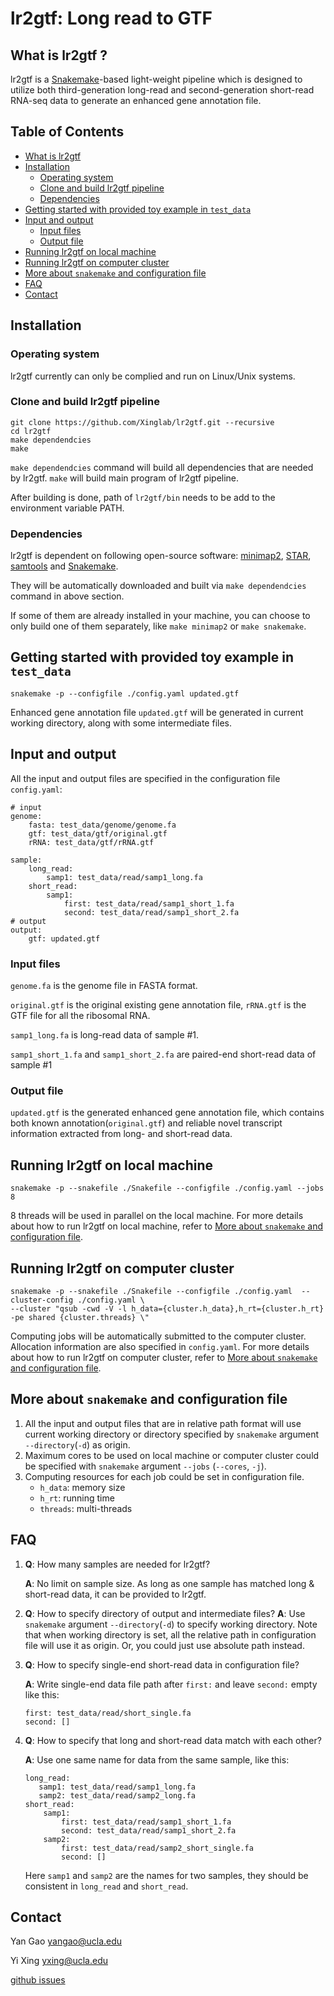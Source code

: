 # lr2gtf: Long read to GTF
## <a name="lr2gtf"></a>What is lr2gtf ?
lr2gtf is a [Snakemake](https://snakemake.readthedocs.io/en/stable/)-based light-weight pipeline which is designed to utilize both third-generation long-read and second-generation short-read RNA-seq data to generate an enhanced gene annotation file.


## Table of Contents

- [What is lr2gtf](#lr2gtf)
- [Installation](#install)
  - [Operating system](#os)
  - [Clone and build lr2gtf pipeline](#build)
  - [Dependencies](#depen)
- [Getting started with provided toy example in `test_data`](#start)
- [Input and output](#input_output)
  - [Input files](#input)
  - [Output file](#output)
- [Running lr2gtf on local machine](#local)
- [Running lr2gtf on computer cluster](#cluster)
- [More about `snakemake` and configuration file](#snakemake)
- [FAQ](#FAQ)
- [Contact](#contact)


## <a name="install"></a>Installation
### <a name="os"></a>Operating system
lr2gtf currently can only be complied and run on Linux/Unix systems.

### <a name="build"></a>Clone and build lr2gtf pipeline
```
git clone https://github.com/Xinglab/lr2gtf.git --recursive
cd lr2gtf
make dependendcies
make
```
`make dependendcies` command will build all dependencies that are needed by lr2gtf. `make` will build main program of lr2gtf pipeline.

After building is done, path of `lr2gtf/bin` needs to be add to the environment variable PATH.

### <a name="depen"></a>Dependencies 
lr2gtf is dependent on following open-source software: [minimap2](https://github.com/lh3/minimap2), [STAR](https://github.com/alexdobin/STAR), [samtools](https://github.com/samtools/samtools) and [Snakemake](https://snakemake.readthedocs.io/en/stable/).

They will be automatically downloaded and built via `make dependendcies` command in above section.

If some of them are already installed in your machine, you can choose to only build one of them separately, like `make minimap2` or `make snakemake`.


## <a name="start"></a>Getting started with provided toy example in `test_data`
```
snakemake -p --configfile ./config.yaml updated.gtf
``` 
Enhanced gene annotation file `updated.gtf` will be generated in current working directory, along with some intermediate files.

## <a name="input_output"></a>Input and output
All the input and output files are specified in the configuration file `config.yaml`: 
```
# input
genome:
    fasta: test_data/genome/genome.fa
    gtf: test_data/gtf/original.gtf
    rRNA: test_data/gtf/rRNA.gtf

sample:
    long_read:
        samp1: test_data/read/samp1_long.fa
    short_read:
        samp1:
            first: test_data/read/samp1_short_1.fa
            second: test_data/read/samp1_short_2.fa
# output
output:
    gtf: updated.gtf 
```

### <a name="input"></a>Input files
`genome.fa` is the genome file in FASTA format.

`original.gtf` is the original existing gene annotation file, `rRNA.gtf` is the GTF file for all the ribosomal RNA.

`samp1_long.fa` is long-read data of sample #1.
 
`samp1_short_1.fa` and `samp1_short_2.fa` are paired-end short-read data of sample #1 

### <a name="output"></a>Output file
`updated.gtf` is the generated enhanced gene annotation file, which contains both known annotation(`original.gtf`) and reliable novel transcript information extracted from long- and short-read data.


## <a name="local"></a>Running lr2gtf on local machine
`snakemake -p --snakefile ./Snakefile --configfile ./config.yaml --jobs 8`

8 threads will be used in parallel on the local machine. For more details about how to run lr2gtf on local machine, refer to [More about `snakemake` and configuration file](#snakemake).

 
## <a name="cluster"></a>Running lr2gtf on computer cluster
```
snakemake -p --snakefile ./Snakefile --configfile ./config.yaml  --cluster-config ./config.yaml \
--cluster "qsub -cwd -V -l h_data={cluster.h_data},h_rt={cluster.h_rt} -pe shared {cluster.threads} \"
```
Computing jobs will be automatically submitted to the computer cluster. Allocation information are also specified in `config.yaml`. For more details about how to run lr2gtf on computer cluster, refer to [More about `snakemake` and configuration file](#snakemake).   

## <a name="snakemake"></a>More about `snakemake` and configuration file
1. All the input and output files that are in relative path format will use current working directory or directory specified by `snakemake` argument `--directory`(`-d`) as origin.
2. Maximum cores to be used on local machine or computer cluster could be specified with `snakemake` argument `--jobs` (`--cores`, `-j`).
3. Computing resources for each job could be set in configuration file. 
    * `h_data`: memory size
    * `h_rt`: running time
    * `threads`: multi-threads

## <a name="FAQ"></a>FAQ

1. **Q**: How many samples are needed for lr2gtf?

   **A**: No limit on sample size. As long as one sample has matched long & short-read data, it can be provided to lr2gtf.

2. **Q**: How to specify directory of output and intermediate files?
   **A**: Use `snakemake` argument `--directory`(`-d`) to specify working directory. Note that when working directory is set, all the relative path in configuration file will use it as origin. Or, you could just use absolute path instead.
   
3. **Q**: How to specify single-end short-read data in configuration file?

   **A**: Write single-end data file path after `first:` and leave `second:` empty like this:
   ```
   first: test_data/read/short_single.fa
   second: []
   ```
   
4. **Q**: How to specify that long and short-read data match with each other?

   **A**: Use one same name for data from the same sample, like this:
   ```
   long_read:
      samp1: test_data/read/samp1_long.fa
      samp2: test_data/read/samp2_long.fa
   short_read:
       samp1:
           first: test_data/read/samp1_short_1.fa
           second: test_data/read/samp1_short_2.fa
       samp2:
           first: test_data/read/samp2_short_single.fa
           second: []
   ```
   Here `samp1` and `samp2` are the names for two samples, they should be consistent in `long_read` and `short_read`. 


## <a name="contact"></a>Contact
Yan Gao yangao@ucla.edu

Yi Xing yxing@ucla.edu

[github issues](https://github.com/Xinglab/lr2gtf/issues)

  

